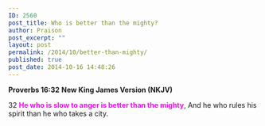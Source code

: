```yaml
---
ID: 2560
post_title: Who is better than the mighty?
author: Praison
post_excerpt: ""
layout: post
permalink: /2014/10/better-than-mighty/
published: true
post_date: 2014-10-16 14:48:26
---
```

<strong>Proverbs 16:32</strong>
<strong> New King James Version (NKJV)</strong>

32 <span style="color: #ff00ff;"><strong>He who is slow to anger is better than the mighty</strong></span>,
And he who rules his spirit than he who takes a city.